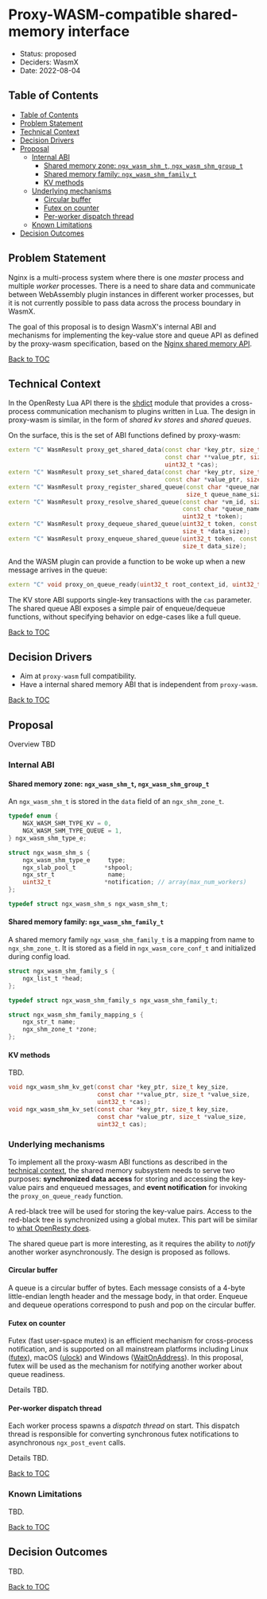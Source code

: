 # Proxy-WASM-compatible shared-memory interface

* Status: proposed
* Deciders: WasmX
* Date: 2022-08-04

## Table of Contents

- [Table of Contents](#table-of-contents)
- [Problem Statement](#problem-statement)
- [Technical Context](#technical-context)
- [Decision Drivers](#decision-drivers)
- [Proposal](#proposal)
  - [Internal ABI](#internal-abi)
    - [Shared memory zone: `ngx_wasm_shm_t`, `ngx_wasm_shm_group_t`](#shared-memory-zone-ngx_wasm_shm_t-ngx_wasm_shm_group_t)
    - [Shared memory family: `ngx_wasm_shm_family_t`](#shared-memory-family-ngx_wasm_shm_family_t)
    - [KV methods](#kv-methods)
  - [Underlying mechanisms](#underlying-mechanisms)
    - [Circular buffer](#circular-buffer)
    - [Futex on counter](#futex-on-counter)
    - [Per-worker dispatch thread](#per-worker-dispatch-thread)
  - [Known Limitations](#known-limitations)
- [Decision Outcomes](#decision-outcomes)

## Problem Statement

Nginx is a multi-process system where there is one *master* process and multiple *worker* processes. There is a need to share data and communicate between WebAssembly plugin instances in different worker processes, but it is not currently possible to pass data across the process boundary in WasmX.

The goal of this proposal is to design WasmX's internal ABI and mechanisms for implementing the key-value store and queue API as defined by the proxy-wasm specification, based on the [Nginx shared memory API](http://nginx.org/en/docs/dev/development_guide.html#shared_memory).

[Back to TOC](#table-of-contents)

## Technical Context

In the OpenResty Lua API there is the [shdict](https://github.com/openresty/lua-resty-core/blob/master/lib/resty/core/shdict.lua) module that provides a cross-process communication mechanism to plugins written in Lua. The design in proxy-wasm is similar, in the form of *shared kv stores* and *shared queues*.

On the surface, this is the set of ABI functions defined by proxy-wasm:

```cpp
extern "C" WasmResult proxy_get_shared_data(const char *key_ptr, size_t key_size,
                                            const char **value_ptr, size_t *value_size,
                                            uint32_t *cas);
extern "C" WasmResult proxy_set_shared_data(const char *key_ptr, size_t key_size,
                                            const char *value_ptr, size_t value_size, uint32_t cas);
extern "C" WasmResult proxy_register_shared_queue(const char *queue_name_ptr,
                                                  size_t queue_name_size, uint32_t *token);
extern "C" WasmResult proxy_resolve_shared_queue(const char *vm_id, size_t vm_id_size,
                                                 const char *queue_name_ptr, size_t queue_name_size,
                                                 uint32_t *token);
extern "C" WasmResult proxy_dequeue_shared_queue(uint32_t token, const char **data_ptr,
                                                 size_t *data_size);
extern "C" WasmResult proxy_enqueue_shared_queue(uint32_t token, const char *data_ptr,
                                                 size_t data_size);
```

And the WASM plugin can provide a function to be woke up when a new message arrives in the queue:

```cpp
extern "C" void proxy_on_queue_ready(uint32_t root_context_id, uint32_t token);
```

The KV store ABI supports single-key transactions with the `cas` parameter. The shared queue ABI exposes a simple pair of enqueue/dequeue functions, without specifying behavior on edge-cases like a full queue.

[Back to TOC](#table-of-contents)

## Decision Drivers

- Aim at `proxy-wasm` full compatibility.
- Have a internal shared memory ABI that is independent from `proxy-wasm`.

[Back to TOC](#table-of-contents)

## Proposal

Overview TBD

### Internal ABI

#### Shared memory zone: `ngx_wasm_shm_t`, `ngx_wasm_shm_group_t`

An `ngx_wasm_shm_t` is stored in the `data` field of an `ngx_shm_zone_t`.

```c
typedef enum {
    NGX_WASM_SHM_TYPE_KV = 0,
    NGX_WASM_SHM_TYPE_QUEUE = 1,
} ngx_wasm_shm_type_e;

struct ngx_wasm_shm_s {
    ngx_wasm_shm_type_e     type;
    ngx_slab_pool_t        *shpool;
    ngx_str_t               name;
    uint32_t               *notification; // array(max_num_workers)
};

typedef struct ngx_wasm_shm_s ngx_wasm_shm_t;
```

#### Shared memory family: `ngx_wasm_shm_family_t`

A shared memory family `ngx_wasm_shm_family_t` is a mapping from name to `ngx_shm_zone_t`. It is stored as a field in `ngx_wasm_core_conf_t` and initialized during config load.

```c
struct ngx_wasm_shm_family_s {
    ngx_list_t *head;
};

typedef struct ngx_wasm_shm_family_s ngx_wasm_shm_family_t;

struct ngx_wasm_shm_family_mapping_s {
    ngx_str_t name;
    ngx_shm_zone_t *zone;
};
```

#### KV methods

TBD.

```c
void ngx_wasm_shm_kv_get(const char *key_ptr, size_t key_size,
                         const char **value_ptr, size_t *value_size,
                         uint32_t *cas);
void ngx_wasm_shm_kv_set(const char *key_ptr, size_t key_size,
                         const char *value_ptr, size_t *value_size,
                         uint32_t cas);
```

### Underlying mechanisms

To implement all the proxy-wasm ABI functions as described in the [technical context](#technical-context), the shared memory subsystem needs to serve two purposes: **synchronized data access** for storing and accessing the key-value pairs and enqueued messages, and **event notification** for invoking the `proxy_on_queue_ready` function.

A red-black tree will be used for storing the key-value pairs. Access to the red-black tree is synchronized using a global mutex. This part will be similar to [what OpenResty does](https://github.com/openresty/lua-nginx-module/blob/653d6a36f46b077cb902d7ba40824c299cf9bbf4/src/ngx_http_lua_shdict.c).

The shared queue part is more interesting, as it requires the ability to *notify* another worker asynchronously. The design is proposed as follows.

#### Circular buffer

A queue is a circular buffer of bytes. Each message consists of a 4-byte little-endian length header and the message body, in that order. Enqueue and dequeue operations correspond to push and pop on the circular buffer.

#### Futex on counter

Futex (fast user-space mutex) is an efficient mechanism for cross-process notification, and is supported on all mainstream platforms including Linux ([futex](https://man7.org/linux/man-pages/man2/futex.2.html)), macOS ([ulock](https://opensource.apple.com/source/xnu/xnu-7195.50.7.100.1/bsd/sys/ulock.h.auto.html)) and Windows ([WaitOnAddress](https://docs.microsoft.com/en-us/windows/win32/api/synchapi/nf-synchapi-waitonaddress)). In this proposal, futex will be used as the mechanism for notifying another worker about queue readiness.

Details TBD.

#### Per-worker dispatch thread

Each worker process spawns a *dispatch thread* on start. This dispatch thread is responsible for converting synchronous futex notifications to asynchronous `ngx_post_event` calls.

Details TBD.

[Back to TOC](#table-of-contents)

### Known Limitations

TBD.

[Back to TOC](#table-of-contents)

## Decision Outcomes

TBD.

[Back to TOC](#table-of-contents)

